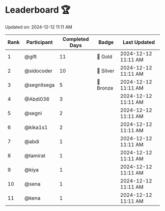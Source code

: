 # Leaderboard 🏆

Updated on: 2024-12-12 11:11 AM

| Rank | Participant       | Completed Days | Badge      | Last Updated         |
|------|-------------------|----------------|------------|----------------------|
| 1    | @gift             | 11             | 🏅 Gold     | 2024-12-12 11:11 AM |
| 2    | @sidocoder        | 10             | 🥈 Silver   | 2024-12-12 11:11 AM |
| 3    | @segnitsega       | 5              | 🥉 Bronze   | 2024-12-12 11:11 AM |
| 4    | @Abdi036          | 3              |            | 2024-12-12 11:11 AM |
| 5    | @segni            | 2              |            | 2024-12-12 11:11 AM |
| 6    | @kika1s1          | 2              |            | 2024-12-12 11:11 AM |
| 7    | @abdi             | 1              |            | 2024-12-12 11:11 AM |
| 8    | @tamirat          | 1              |            | 2024-12-12 11:11 AM |
| 9    | @kiya             | 1              |            | 2024-12-12 11:11 AM |
| 10   | @sena             | 1              |            | 2024-12-12 11:11 AM |
| 11   | @kena             | 1              |            | 2024-12-12 11:11 AM |
